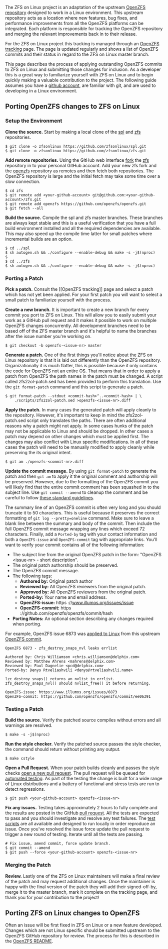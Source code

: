 The ZFS on Linux project is an adaptation of the upstream [OpenZFS repository][openzfs-repo] designed to work in a Linux environment.  This upstream repository acts as a location where new features, bug fixes, and performance improvements from all the OpenZFS platforms can be integrated.  Each platform is responsible for tracking the OpenZFS repository and merging the relevant improvements back in to their release.

For the ZFS on Linux project this tracking is managed through an [OpenZFS tracking](http://build.zfsonlinux.org/openzfs-tracking.html) page.  The page is updated regularly and shows a list of OpenZFS commits and their status in regard to the ZFS on Linux master branch.

This page describes the process of applying outstanding OpenZFS commits to ZFS on Linux and submitting those changes for inclusion.  As a developer this is a great way to familiarize yourself with ZFS on Linux and to begin quickly making a valuable contribution to the project.  The following guide assumes you have a [github account][github-account], are familiar with git, and are used to developing in a Linux environment.

## Porting OpenZFS changes to ZFS on Linux

### Setup the Environment

**Clone the source.** Start by making a local clone of the [spl][spl-repo] and [zfs][zfs-repo] repositories.

```
$ git clone -o zfsonlinux https://github.com/zfsonlinux/spl.git
$ git clone -o zfsonlinux https://github.com/zfsonlinux/zfs.git
```

**Add remote repositories.** Using the GitHub web interface [fork][github-fork] the [zfs][zfs-repo] repository in to your personal GitHub account.  Add your new zfs fork and the [openzfs][openzfs-repo] repository as remotes and then fetch both repositories.  The OpenZFS repository is large and the initial fetch may take some time over a slow connection.

```
$ cd zfs 
$ git remote add <your-github-account> git@github.com:<your-github-account>/zfs.git
$ git remote add openzfs https://github.com/openzfs/openzfs.git
$ git fetch --all
```

**Build the source.** Compile the spl and zfs master branches.  These branches are always kept stable and this is a useful verification that you have a full build environment installed and all the required dependencies are available.  This may also speed up the compile time latter for small patches where incremental builds are an option.

```
$ cd ../spl
$ sh autogen.sh && ./configure --enable-debug && make -s -j$(nproc)
$
$ cd ../zfs
$ sh autogen.sh && ./configure --enable-debug && make -s -j$(nproc)
```

### Porting a Patch

**Pick a patch.**  Consult the [[OpenZFS tracking]] page and select a patch which has not yet been applied.  For your first patch you will want to select a small patch to familiarize yourself with the process.

**Create a new branch.**  It is important to create a new branch for every commit you port to ZFS on Linux.  This will allow you to easily submit your work as a GitHub pull request and it makes it possible to work on multiple OpenZFS changes concurrently.  All development branches need to be based off of the ZFS master branch and it's helpful to name the branches after the issue number you're working on.

```
$ git checkout -b openzfs-<issue-nr> master
```

**Generate a patch.**  One of the first things you'll notice about the ZFS on Linux repository is that it is laid out differently than the OpenZFS repository.  Organizationally it is much flatter, this is possible because it only contains the code for OpenZFS not an entire OS.  That means that in order to apply a patch from OpenZFS the path names in the patch must be changed.  A script called zfs2zol-patch.sed has been provided to perform this translation.  Use the `git format-patch` command and this script to generate a patch.

```
$ git format-patch --stdout <commit-hash>^..<commit-hash> | \
    ./scripts/zfs2zol-patch.sed >openzfs-<issue-nr>.diff
```

**Apply the patch.**  In many cases the generated patch will apply cleanly to the repository.  However, it's important to keep in mind the zfs2zol-patch.sed script only translates the paths.  There are often additional reasons why a patch might not apply.  In some cases hunks of the patch may not be applicable to Linux and should be dropped.  In other cases a patch may depend on other changes which must be applied first.  The changes may also conflict with Linux specific modifications.  In all of these cases the patch will need to be manually modified to apply cleanly while preserving the its original intent.

```
$ git am ./openzfs-<commit-nr>.diff
```

**Update the commit message.** By using `git format-patch` to generate the patch and then `git am` to apply it the original comment and authorship will be preserved.  However, due to the formatting of the OpenZFS commit you will likely find that the entire commit comment has been squashed in to the subject line.  Use `git commit --amend` to cleanup the comment and be careful to follow [these standard guidelines][guidelines].

The summary line of an OpenZFS commit is often very long and you should truncate it to 50 characters.  This is useful because it preserves the correct formatting of `git log --pretty=oneline` command.  Make sure to leave a blank line between the summary and body of the commit.  Then include the full OpenZFS commit message wrapping any lines which exceed 72 characters.  Finally, add a `Ported-by` tag with your contact information and both a `OpenZFS-issue` and `OpenZFS-commit` tag with appropriate links.  You'll want to verify your commit contains all of the following information:

  * The subject line from the original OpenZFS patch in the form: "OpenZFS \<issue-nr\> - short description".
  * The original patch authorship should be preserved.
  * The OpenZFS commit message.
  * The following tags:
    * **Authored by:** Original patch author
    * **Reviewed by:** All OpenZFS reviewers from the original patch.
    * **Approved by:** All OpenZFS reviewers from the original patch.
    * **Ported-by:** Your name and email address.
    * **OpenZFS-issue:** https ://www.illumos.org/issues/issue
    * **OpenZFS-commit:** https ://github.com/openzfs/openzfs/commit/hash
  * **Porting Notes:** An optional section describing any changes required when porting.

For example, OpenZFS issue 6873 was [applied to Linux][zol-6873] from this upstream [OpenZFS commit][openzfs-6873].

```
OpenZFS 6873 - zfs_destroy_snaps_nvl leaks errlist
   
Authored by: Chris Williamson <chris.williamson@delphix.com>
Reviewed by: Matthew Ahrens <mahrens@delphix.com>
Reviewed by: Paul Dagnelie <pcd@delphix.com>
Ported-by: Denys Rtveliashvili <denys@rtveliashvili.name>
    
lzc_destroy_snaps() returns an nvlist in errlist.
zfs_destroy_snaps_nvl() should nvlist_free() it before returning.
    
OpenZFS-issue: https://www.illumos.org/issues/6873
OpenZFS-commit: https://github.com/openzfs/openzfs/commit/ee06391
```

### Testing a Patch

**Build the source.**  Verify the patched source compiles without errors and all warnings are resolved.

```
$ make -s -j$(nproc)
```

**Run the style checker.**  Verify the patched source passes the style checker, the command should return without printing any output.

```
$ make cstyle
```

**Open a Pull Request.**  When your patch builds cleanly and passes the style checks [open a new pull request][github-pr].  The pull request will be queued for [automated testing][buildbot].  As part of the testing the change is built for a wide range of Linux distributions and a battery of functional and stress tests are run to detect regressions.

```
$ git push <your-github-account> openzfs-<issue-nr>
```

**Fix any issues.**  Testing takes approximately 2 hours to fully complete and the results are posted in the GitHub [pull request][openzfs-pr].  All the tests are expected to pass and you should investigate and resolve any test failures.  The [test scripts][buildbot-scripts] are all available and designed to run locally in order reproduce an issue.  Once you've resolved the issue force update the pull request to trigger a new round of testing.  Iterate until all the tests are passing.

```
# Fix issue, amend commit, force update branch.
$ git commit --amend
$ git push --force <your-github-account> openzfs-<issue-nr>
```

### Merging the Patch

**Review.**  Lastly one of the ZFS on Linux maintainers will make a final review of the patch and may request additional changes.  Once the maintainer is happy with the final version of the patch they will add their signed-off-by, merge it to the master branch, mark it complete on the tracking page, and thank you for your contribution to the project!

## Porting ZFS on Linux changes to OpenZFS

Often an issue will be first fixed in ZFS on Linux or a new feature developed.  Changes which are not Linux specific should be submitted upstream to the OpenZFS GitHub repository for review.  The process for this is described in the [OpenZFS README][openzfs-repo].

[github-account]: https://help.github.com/articles/signing-up-for-a-new-github-account/
[github-pr]: https://help.github.com/articles/creating-a-pull-request/
[github-fork]: https://help.github.com/articles/fork-a-repo/
[buildbot]: https://github.com/zfsonlinux/zfs-buildbot/
[buildbot-scripts]: https://github.com/zfsonlinux/zfs-buildbot/tree/master/scripts
[spl-repo]: https://github.com/zfsonlinux/spl
[zfs-repo]: https://github.com/zfsonlinux/zfs
[openzfs-repo]: https://github.com/openzfs/openzfs/
[openzfs-6873]: https://github.com/openzfs/openzfs/commit/ee06391
[zol-6873]: https://github.com/zfsonlinux/zfs/commit/b3744ae
[openzfs-pr]: https://github.com/zfsonlinux/zfs/pull/4594
[guidelines]: http://tbaggery.com/2008/04/19/a-note-about-git-commit-messages.html